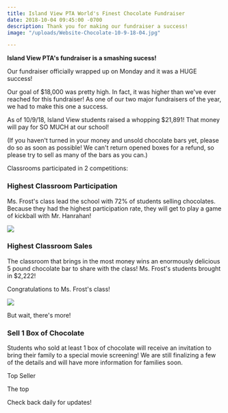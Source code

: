 ```yaml
---
title: Island View PTA World's Finest Chocolate Fundraiser
date: 2018-10-04 09:45:00 -0700
description: Thank you for making our fundraiser a success!
image: "/uploads/Website-Chocolate-10-9-18-04.jpg"

---
```

**Island View PTA's fundraiser is a smashing sucess!**

Our fundraiser officially wrapped up on Monday and it was a HUGE success! 

Our goal of $18,000 was pretty high. In fact, it was higher than we've ever reached for this fundraiser! As one of our two major fundraisers of the year, we had to make this one a success. 

As of 10/9/18, Island View students raised a whopping $21,891! That money will pay for SO MUCH at our school!  

(If you haven't turned in your money and unsold chocolate bars yet, please do so as soon as possible! We can't return opened boxes for a refund, so please try to sell as many of the bars as you can.)

Classrooms participated in 2 competitions: 

### Highest Classroom Participation

Ms. Frost's class lead the school with 72% of students selling chocolates. Because they had the highest participation rate, they will get to play a game of kickball with Mr. Hanrahan!

![](/uploads/Website-Chocolate-10-9-18_Participation.jpg)

### Highest Classroom Sales

The classroom that brings in the most money wins an enormously delicious 5 pound chocolate bar to share with the class! Ms. Frost's students brought in $2,222! 

Congratulations to Ms. Frost's class!

![](/uploads/Website-Chocolate-10-9-18_Classroom.jpg)

But wait, there's more!

### Sell 1 Box of Chocolate

Students who sold at least 1 box of chocolate will receive an invitation to bring their family to a special movie screening! We are still finalizing a few of the details and will have more information for families soon. 

Top Seller

The top 

Check back daily for updates!